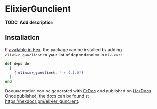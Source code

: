 # ElixierGunclient

**TODO: Add description**

## Installation

If [available in Hex](https://hex.pm/docs/publish), the package can be installed
by adding `elixier_gunclient` to your list of dependencies in `mix.exs`:

```elixir
def deps do
  [
    {:elixier_gunclient, "~> 0.1.0"}
  ]
end
```

Documentation can be generated with [ExDoc](https://github.com/elixir-lang/ex_doc)
and published on [HexDocs](https://hexdocs.pm). Once published, the docs can
be found at <https://hexdocs.pm/elixier_gunclient>.

